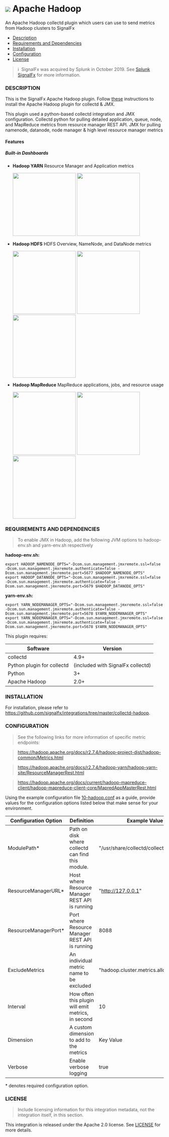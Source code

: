 # ![](./img/Hadoop_logo.png) Apache Hadoop  

An Apache Hadoop collectd plugin which users can use to send metrics from Hadoop clusters to SignalFx

- [Description](#description)
- [Requirements and Dependencies](#requirements-and-dependencies)
- [Installation](#installation)
- [Configuration](#configuration)
- [License](#license)

>ℹ️&nbsp;&nbsp;SignalFx was acquired by Splunk in October 2019. See [Splunk SignalFx](https://www.splunk.com/en_us/investor-relations/acquisitions/signalfx.html) for more information.

### DESCRIPTION

This is the SignalFx Apache Hadoop plugin.  Follow [these](https://github.com/signalfx/integrations/blob/master/collectd-hadoop/) instructions to install the Apache Hadoop plugin for collectd & JMX.


This plugin used a python-based collectd integration and JMX configuration. Collectd python for pulling detailed application, queue, node, and MapReduce metrics from resource manager REST API. JMX for pulling namenode, datanode, node manager & high level resource manager metrics

#### Features

##### Built-in Dashboards
- **Hadoop YARN** Resource Manager and Application metrics

  [<img src='./img/yarn_resource_manager.png' width=200px>](./img/yarn_resource_manager.png)
  [<img src='./img/yarn_application.png' width=200px>](./img/yarn_application.png)

- **Hadoop HDFS** HDFS Overview, NameNode, and DataNode metrics

  [<img src='./img/hdfs_overview.png' width=200px>](./img/hdfs_overview.png)
  [<img src='./img/hdfs_namenode.png' width=200px>](./img/hdfs_namenode.png)
  [<img src='./img/hdfs_datanode.png' width=200px>](./img/hdfs_datanode.png)

- **Hadoop MapReduce** MapReduce applications, jobs, and resource usage

  [<img src='./img/mapreduce_apps.png' width=200px>](./img/mapreduce_apps.png)
  [<img src='./img/mapreduce_jobs.png' width=200px>](./img/mapreduce_jobs.png)
  [<img src='./img/mapreduce_usage.png' width=200px>](./img/mapreduce_usage.png)




### REQUIREMENTS AND DEPENDENCIES

>To enable JMX in Hadoop, add the following JVM options to hadoop-env.sh and yarn-env.sh respectively

**hadoop-env.sh:**

    export HADOOP_NAMENODE_OPTS="-Dcom.sun.management.jmxremote.ssl=false -Dcom.sun.management.jmxremote.authenticate=false -Dcom.sun.management.jmxremote.port=5677 $HADOOP_NAMENODE_OPTS"
    export HADOOP_DATANODE_OPTS="-Dcom.sun.management.jmxremote.ssl=false -Dcom.sun.management.jmxremote.authenticate=false -Dcom.sun.management.jmxremote.port=5679 $HADOOP_DATANODE_OPTS"

**yarn-env.sh:**

    export YARN_NODEMANAGER_OPTS="-Dcom.sun.management.jmxremote.ssl=false -Dcom.sun.management.jmxremote.authenticate=false -Dcom.sun.management.jmxremote.port=5678 $YARN_NODEMANAGER_OPTS"
    export YARN_NODEMANAGER_OPTS="-Dcom.sun.management.jmxremote.ssl=false -Dcom.sun.management.jmxremote.authenticate=false -Dcom.sun.management.jmxremote.port=5678 $YARN_NODEMANAGER_OPTS"

This plugin requires:

| Software          | Version        |
|-------------------|----------------|
| collectd          |     4.9+       |
| Python plugin for collectd | (included with SignalFx collectd) |
| Python            |     3+         |
| Apache Hadoop     |     2.0+       |

### INSTALLATION

For installation, please refer to https://github.com/signalfx/integrations/tree/master/collectd-hadoop.

### CONFIGURATION

>See the following links for more information of specific metric endpoints:

>https://hadoop.apache.org/docs/r2.7.4/hadoop-project-dist/hadoop-common/Metrics.html

>https://hadoop.apache.org/docs/r2.7.4/hadoop-yarn/hadoop-yarn-site/ResourceManagerRest.html

>https://hadoop.apache.org/docs/current/hadoop-mapreduce-client/hadoop-mapreduce-client-core/MapredAppMasterRest.html

Using the example configuration file [10-hadoop.conf](https://github.com/signalfx/integrations/blob/master/collectd-hadoop/10-hadoop.conf) as a guide, provide values for the configuration options listed below that make sense for your environment.

| Configuration Option | Definition | Example Value |
| ---------------------|------------|---------------|
| ModulePath* | Path on disk where collectd can find this module. | "/usr/share/collectd/collectd-hadoop" |
| ResourceManagerURL*  | Host where Resource Manager REST API is running | "http://127.0.0.1" |
| ResourceManagerPort*  | Port where Resource Manager REST API is running | 8088 |
| ExcludeMetrics  | An individual metric name to be excluded | "hadoop.cluster.metrics.allocated_mb" |
| Interval | How often this plugin will emit metrics, in second | 10 |
| Dimension | A custom dimension to add to the metrics | Key Value |
| Verbose | Enable verbose logging | true |

\* denotes required configuration option.

### LICENSE

> Include licensing information for this integration metadata, not the integration itself, in this section.

This integration is released under the Apache 2.0 license. See [LICENSE](https://github.com/signalfx/collectd-example/blob/master/LICENSE) for more details.
